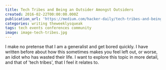 ```yaml
---
title: Tech Tribes and Being an Outsider Amongst Outsiders
created: 2016-02-22T00:00:00.000Z
publication_url: 'https://medium.com/hacker-daily/tech-tribes-and-being-an-outsider-amongst-outsiders-16acef958f7#.e3e6ad82m'
categories: writing theweeklysqueak
tags: tech events conferences community
image: image-tech-tribes.jpg
---
```


I make no pretense that I am a generalist and get bored quickly. I have written before about how this sometimes makes you feel left out, or worse, an idiot who has wasted their life. I want to explore this topic in more detail, and that of 'tech tribes', that I feel it relates to.
